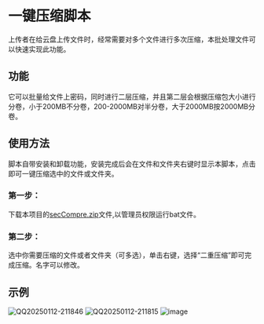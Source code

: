 # 一键压缩脚本

上传者在给云盘上传文件时，经常需要对多个文件进行多次压缩，本批处理文件可以快速实现此功能。

## 功能

它可以批量给文件上密码，同时进行二层压缩，并且第二层会根据压缩包大小进行分卷，小于200MB不分卷，200-2000MB对半分卷，大于2000MB按2000MB分卷。

## 使用方法

脚本自带安装和卸载功能，安装完成后会在文件和文件夹右键时显示本脚本，点击即可一键压缩选中的文件或文件夹。

### 第一步：

下载本项目的[secCompre.zip](https://github.com/smdxh/secCompre/releases/download/secCompre/secCompre.zip)文件,以管理员权限运行bat文件。

### 第二步：

选中你需要压缩的文件或者文件夹（可多选），单击右键，选择“二重压缩”即可完成压缩。名字可以修改。

## 示例

![QQ20250112-211846](https://github.com/user-attachments/assets/fb21bd99-a08c-48e6-b9b6-7626a2620439)
![QQ20250112-211815](https://github.com/user-attachments/assets/ec698b71-ada5-4634-87bb-55b2e80e7157)
![image](https://github.com/user-attachments/assets/5d4a9d01-1264-4e27-af3b-3698d8aac86e)

